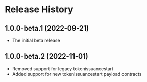 # Release History

## 1.0.0-beta.1 (2022-09-21)

- The initial beta release

## 1.0.0-beta.2 (2022-11-01)

- Removed support for legacy tokenissuancestart
- Added support for new tokenissuancestart payload contracts 
